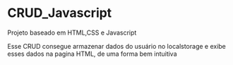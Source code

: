 # CRUD_Javascript
Projeto baseado em HTML,CSS e Javascript

   Esse CRUD consegue armazenar dados do usuário no localstorage e exibe esses dados na pagina HTML, de uma forma bem intuitiva
